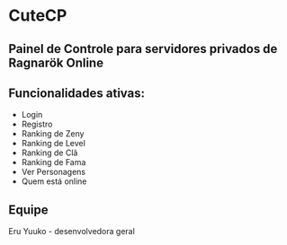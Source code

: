 # CuteCP
## Painel de Controle para servidores privados de Ragnarök Online

## Funcionalidades ativas:
* Login
* Registro
* Ranking de Zeny
* Ranking de Level
* Ranking de Clã
* Ranking de Fama
* Ver Personagens
* Quem está online

## Equipe
Eru Yuuko - desenvolvedora geral
